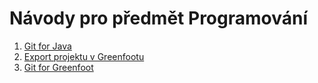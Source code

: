# Návody pro předmět Programování

1. [Git for Java](git-for-java/README.md)  
2. [Export projektu v Greenfootu](export-greenfoot/README.md)
3. [Git for Greenfoot](git-for-greenfoot/README.md)  

